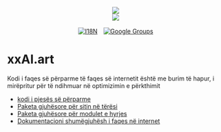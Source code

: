 <p align="center"><a href="https://xxai.art"><img src="https://cdn.jsdelivr.net/gh/xxai-art/doc/logo.svg"/></a><br/><a href="https://xxai.art"><img src="https://cdn.jsdelivr.net/gh/xxai-art/doc/xxai.svg"/></a></p><p align="center"><a href="https://github.com/xxai-art/doc#readme"><img alt="I18N" src="https://cdn.jsdelivr.net/gh/wactax/img/t.svg"/></a>　<a href="https://groups.google.com/u/0/g/xxai-art"><img alt="Google Groups" src="https://cdn.jsdelivr.net/gh/wactax/img/g-groups.svg"/></a></p>

# xxAI.art

Kodi i faqes së përparme të faqes së internetit është me burim të hapur, i mirëpritur për të ndihmuar në optimizimin e përkthimit

* [kodi i pjesës së përparme](https://github.com/xxai-art/web)
* [Paketa gjuhësore për sitin në tërësi](https://github.com/xxai-art/web/tree/main/i18n)
* [Paketa gjuhësore për modulet e hyrjes](https://github.com/wacpkg/user/tree/main/ui.i18n)
* [Dokumentacioni shumëgjuhësh i faqes në internet](https://github.com/xxai-doc)

